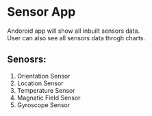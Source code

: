 # Sensor App

Andoroid app will show all inbuilt sensors data.<br>
User can also see all sensors data throgh charts.

## Senosrs:
1. Orientation Sensor
2. Location Sensor
3. Temperature Sensor
4. Magnatic Field Sensor
5. Gyroscope Sensor

